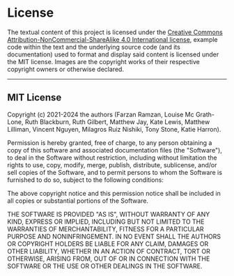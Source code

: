 # License

The textual content of this project is licensed under the 
[Creative Commons Attribution-NonCommercial-ShareAlike 4.0 International license](https://creativecommons.org/licenses/by-nc-sa/4.0/), 
example code 
within the text and the underlying source code (and its documentation) used to 
format and display said content is licensed under the MIT license. Images are 
the copyright works of their respective copyright owners or otherwise declared.


--------------------------------------------------------------------------------

## MIT License

Copyright (c) 2021-2024 the authors (Farzan Ramzan, Louise Mc Grath-Lone, 
Ruth Blackburn, Ruth Gilbert, Matthew Jay, Kate Lewis, Matthew Lilliman, 
Vincent Nguyen, Milagros Ruiz Nishiki, Tony Stone, Katie Harron).

Permission is hereby granted, free of charge, to any person obtaining a copy
of this software and associated documentation files (the "Software"), to deal
in the Software without restriction, including without limitation the rights
to use, copy, modify, merge, publish, distribute, sublicense, and/or sell
copies of the Software, and to permit persons to whom the Software is
furnished to do so, subject to the following conditions:

The above copyright notice and this permission notice shall be included in all
copies or substantial portions of the Software.

THE SOFTWARE IS PROVIDED "AS IS", WITHOUT WARRANTY OF ANY KIND, EXPRESS OR
IMPLIED, INCLUDING BUT NOT LIMITED TO THE WARRANTIES OF MERCHANTABILITY,
FITNESS FOR A PARTICULAR PURPOSE AND NONINFRINGEMENT. IN NO EVENT SHALL THE
AUTHORS OR COPYRIGHT HOLDERS BE LIABLE FOR ANY CLAIM, DAMAGES OR OTHER
LIABILITY, WHETHER IN AN ACTION OF CONTRACT, TORT OR OTHERWISE, ARISING FROM,
OUT OF OR IN CONNECTION WITH THE SOFTWARE OR THE USE OR OTHER DEALINGS IN THE
SOFTWARE.
